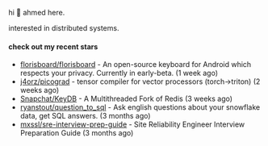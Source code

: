 hi 👋 ahmed here.

interested in distributed systems.

#### check out my recent stars

- [florisboard/florisboard](https://github.com/florisboard/florisboard) - An open-source keyboard for Android which respects your privacy. Currently in early-beta. (1 week ago)
- [j4orz/picograd](https://github.com/j4orz/picograd) - tensor compiler for vector processors (torch-&gt;triton) (2 weeks ago)
- [Snapchat/KeyDB](https://github.com/Snapchat/KeyDB) - A Multithreaded Fork of Redis (3 weeks ago)
- [ryanstout/question_to_sql](https://github.com/ryanstout/question_to_sql) - Ask english questions about your snowflake data, get SQL answers. (3 months ago)
- [mxssl/sre-interview-prep-guide](https://github.com/mxssl/sre-interview-prep-guide) - Site Reliability Engineer Interview Preparation Guide (3 months ago)

